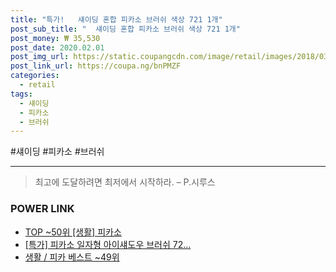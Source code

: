 ```yaml
--- 
title: "특가!   섀이딩 혼합 피카소 브러쉬 색상 721 1개" 
post_sub_title: "  섀이딩 혼합 피카소 브러쉬 색상 721 1개" 
post_money: ₩ 35,530 
post_date: 2020.02.01 
post_img_url: https://static.coupangcdn.com/image/retail/images/2018/03/05/11/7/4cfd8fd8-d02e-44ea-a0d6-e9c03822cdad.jpg 
post_link_url: https://coupa.ng/bnPMZF 
categories: 
  - retail 
tags: 
  - 섀이딩 
  - 피카소 
  - 브러쉬 
--- 
```

  #섀이딩 #피카소 #브러쉬 
<hr> 

> 최고에 도달하려면 최저에서 시작하라. – P.시루스 


### POWER LINK

* <a href="https://blog.naver.com/an0733/221791998587" target="_blank"> TOP ~50위 [생활] 피카소</a>
* <a href="https://blog.naver.com/sakai111/221786859501" target="_blank">[특가] 피카소 일자형 아이섀도우 브러쉬 72...</a>
* <a href="https://blog.naver.com/santokki14/221784557166" target="_blank">생활 / 피카 베스트 ~49위</a>
